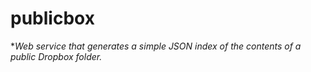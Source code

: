 # publicbox

**Web service that generates a simple JSON index of the contents of a public Dropbox folder.*
